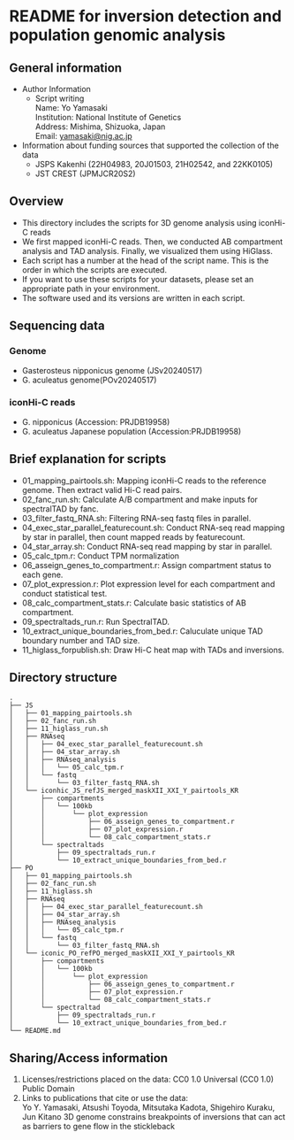 # README for inversion detection and population genomic analysis

## General information
- Author Information
  - Script writing\
    Name: Yo Yamasaki\
    Institution: National Institute of Genetics\
    Address: Mishima, Shizuoka, Japan\
    Email: [yamasaki@nig.ac.jp](mailto:yamasaki@nig.ac.jp)
- Information about funding sources that supported the collection of the data
    - JSPS Kakenhi (22H04983, 20J01503, 21H02542, and 22KK0105)
    - JST CREST (JPMJCR20S2)
    
## Overview
- This directory includes the scripts for 3D genome analysis using iconHi-C reads
- We first mapped iconHi-C reads. Then, we conducted AB compartment analysis and TAD analysis. Finally, we visualized them using HiGlass.
- Each script has a number at the head of the script name. This is the order in which the scripts are executed.
- If you want to use these scripts for your datasets, please set an appropriate path in your environment.
- The software used and its versions are written in each script.

## Sequencing data
### Genome
- Gasterosteus nipponicus genome (JSv20240517)
- G. aculeatus genome(POv20240517)

### iconHi-C reads
- G. nipponicus (Accession: PRJDB19958)
- G. aculeatus Japanese population (Accession:PRJDB19958)

## Brief explanation for scripts
- 01_mapping_pairtools.sh: Mapping iconHi-C reads to the reference genome. Then extract valid Hi-C read pairs.
- 02_fanc_run.sh: Calculate A/B compartment and make inputs for spectralTAD by fanc.
- 03_filter_fastq_RNA.sh: Filtering RNA-seq fastq files in parallel.
- 04_exec_star_parallel_featurecount.sh: Conduct RNA-seq read mapping by star in parallel, then count mapped reads by featurecount.
- 04_star_array.sh: Conduct RNA-seq read mapping by star in parallel.
- 05_calc_tpm.r: Conduct TPM normalization
- 06_asseign_genes_to_compartment.r: Assign compartment status to each gene.
- 07_plot_expression.r: Plot expression level for each compartment and conduct statistical test.
- 08_calc_compartment_stats.r: Calculate basic statistics of AB compartment.
- 09_spectraltads_run.r: Run SpectralTAD.
- 10_extract_unique_boundaries_from_bed.r: Caluculate unique TAD boundary number and TAD size.
- 11_higlass_forpublish.sh: Draw Hi-C heat map with TADs and inversions.

## Directory structure
```
.
├── JS
│   ├── 01_mapping_pairtools.sh
│   ├── 02_fanc_run.sh
│   ├── 11_higlass_run.sh
│   ├── RNAseq
│   │   ├── 04_exec_star_parallel_featurecount.sh
│   │   ├── 04_star_array.sh
│   │   ├── RNAseq_analysis
│   │   │   └── 05_calc_tpm.r
│   │   └── fastq
│   │       └── 03_filter_fastq_RNA.sh
│   └── iconhic_JS_refJS_merged_maskXII_XXI_Y_pairtools_KR
│       ├── compartments
│       │   └── 100kb
│       │       └── plot_expression
│       │           ├── 06_asseign_genes_to_compartment.r
│       │           ├── 07_plot_expression.r
│       │           └── 08_calc_compartment_stats.r
│       └── spectraltads
│           ├── 09_spectraltads_run.r
│           └── 10_extract_unique_boundaries_from_bed.r
├── PO
│   ├── 01_mapping_pairtools.sh
│   ├── 02_fanc_run.sh
│   ├── 11_higlass.sh
│   ├── RNAseq
│   │   ├── 04_exec_star_parallel_featurecount.sh
│   │   ├── 04_star_array.sh
│   │   ├── RNAseq_analysis
│   │   │   └── 05_calc_tpm.r
│   │   └── fastq
│   │       └── 03_filter_fastq_RNA.sh
│   └── iconic_PO_refPO_merged_maskXII_XXI_Y_pairtools_KR
│       ├── compartments
│       │   └── 100kb
│       │       └── plot_expression
│       │           ├── 06_asseign_genes_to_compartment.r
│       │           ├── 07_plot_expression.r
│       │           └── 08_calc_compartment_stats.r
│       └── spectraltad
│           ├── 09_spectraltads_run.r
│           └── 10_extract_unique_boundaries_from_bed.r
└── README.md
```

## Sharing/Access information

1. Licenses/restrictions placed on the data: CC0 1.0 Universal (CC0 1.0) Public Domain
2. Links to publications that cite or use the data:\
   Yo Y. Yamasaki, Atsushi Toyoda, Mitsutaka Kadota, Shigehiro Kuraku, Jun Kitano
   3D genome constrains breakpoints of inversions that can act as barriers to gene flow in the stickleback
